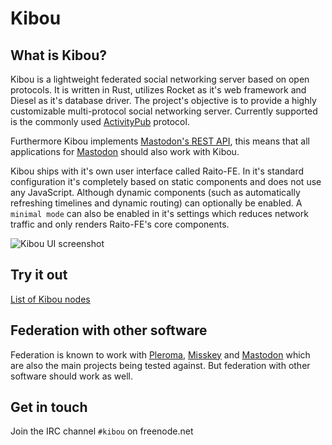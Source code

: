 # Kibou

## What is Kibou?
Kibou is a lightweight federated social networking server based on open protocols. It is
written in Rust, utilizes Rocket as it's web framework and Diesel as it's database driver. The project's objective is to provide a highly customizable multi-protocol social networking server. Currently supported is the commonly used [ActivityPub](https://activitypub.rocks) protocol. 

Furthermore Kibou implements [Mastodon's REST API](https://docs.joinmastodon.org/api), this means that all applications for [Mastodon](https://joinmastodon.org) should also work with Kibou.

Kibou ships with it's own user interface called Raito-FE. In it's standard configuration it's completely based on static components and does not use any JavaScript. Although dynamic components (such as automatically refreshing timelines and dynamic routing) can optionally be enabled. A `minimal mode` can also be enabled in it's settings which reduces network traffic and only renders Raito-FE's core components.

![Kibou UI screenshot](https://git.cybre.club/attachments/ed7cacce-058e-47d3-8544-7584516a55d9)

## Try it out
[List of Kibou nodes](https://git.cybre.club/kibouproject/kibou/wiki/List-of-nodes)

## Federation with other software
Federation is known to work with [Pleroma](https://pleroma.social), [Misskey](https://joinmisskey.github.io) and [Mastodon](https://joinmastodon.org) which are also the main projects being tested against. But federation with other software should work as well.

## Get in touch
Join the IRC channel `#kibou` on freenode.net
